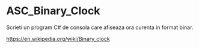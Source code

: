 # ASC_Binary_Clock

Scrieti un program C# de consola care afiseaza ora curenta in format binar.  

https://en.wikipedia.org/wiki/Binary_clock